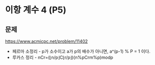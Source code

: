 # 이항 계수 4 (P5)
## 문제
https://www.acmicpc.net/problem/11402

- 페르마 소정리 - p가 소수이고 a가 p의 배수가 아니면, a^(p-1) % P = 1 이다.
- 루카스 정리 - nCr=(⌊n/p⌋C⌊r/p⌋)(n%pCrm%p)modp

